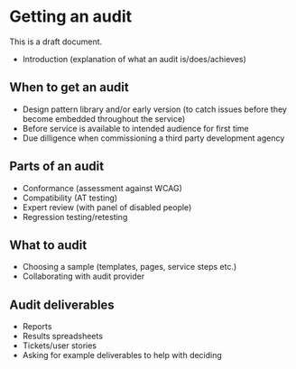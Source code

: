 # Getting an audit

This is a draft document.

* Introduction (explanation of what an audit is/does/achieves)

## When to get an audit

* Design pattern library and/or early version (to catch issues before they become embedded throughout the service)
* Before service is available to intended audience for first time
* Due dilligence when commissioning a third party development agency

## Parts of an audit

* Conformance (assessment against WCAG)
* Compatibility (AT testing)
* Expert review (with panel of disabled people)
* Regression testing/retesting

## What to audit

* Choosing a sample (templates, pages, service steps etc.)
* Collaborating with audit provider

## Audit deliverables

* Reports
* Results spreadsheets
* Tickets/user stories
* Asking for example deliverables to help with deciding


